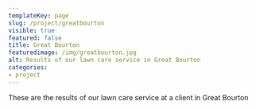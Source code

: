 ```yaml
---
templateKey: page
slug: /project/greatbourton
visible: true
featured: false
title: Great Bourton
featuredimage: /img/greatbourton.jpg
alt: Results of our lawn care service in Great Bourton
categories:
- project
---
```

These are the results of our lawn care service at a client in Great Bourton


